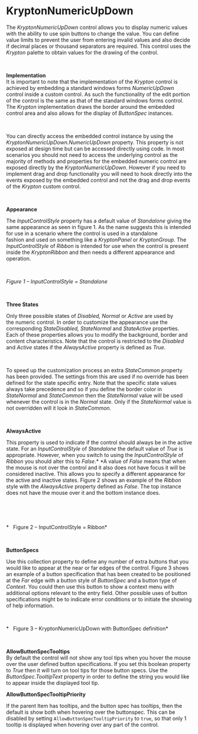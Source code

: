 # KryptonNumericUpDown 

The *KryptonNumericUpDown* control allows you to display numeric values with the
ability to use spin buttons to change the value. You can define value limits to
prevent the user from entering invalid values and also decide if decimal places
or thousand separators are required. This control uses the *Krypton* palette to
obtain values for the drawing of the control.

 

**Implementation**  
It is important to note that the implementation of the *Krypton* control is
achieved by embedding a standard windows forms *NumericUpDown* control inside a
custom control. As such the functionality of the edit portion of the control is
the same as that of the standard windows forms control. The *Krypton*
implementation draws the border around the embedded control area and also allows
for the display of *ButtonSpec* instances.

 

You can directly access the embedded control instance by using the
*KryptonNumericUpDown.NumericUpDown* property. This property is not exposed at
design time but can be accessed directly using code. In most scenarios you
should not need to access the underlying control as the majority of methods and
properties for the embedded numeric control are exposed directly by the
*KryptonNumericUpDown*. However if you need to implement drag and drop
functionality you will need to hook directly into the events exposed by the
embedded control and not the drag and drop events of the *Krypton* custom
control.

 

**Appearance** 

The *InputControlStyle* property has a default value of *Standalone* giving the
same appearance as seen in figure 1. As the name suggests this is intended for
use in a scenario where the control is used in a standalone fashion and used
on something like a *KryptonPanel* or *KryptonGroup*. The *InputControlStyle* of
*Ribbon* is intended for use when the control is present inside the
*KryptonRibbon* and then needs a different appearance and operation.

 

*Figure 1 – InputControlStyle = Standalone*

 

**Three States**

Only three possible states of *Disabled, Normal* or *Active* are used by
the numeric control. In order to customize the appearance use the corresponding
*StateDisabled, StateNormal* and *StateActive* properties. Each of these
properties allows you to modify the background, border and content
characteristics. Note that the control is restricted to the *Disabled* and
*Active* states if the *AlwaysActive* property is defined as *True*.

 

To speed up the customization process an extra *StateCommon* property has been
provided. The settings from this are used if no override has been defined for
the state specific entry. Note that the specific state values always take
precedence and so if you define the border color in *StateNormal* and
*StateCommon* then the *StateNormal* value will be used whenever the control is
in the *Normal* state. Only if the *StateNormal* value is not overridden will it
look in *StateCommon.*

 

**AlwaysActive**

This property is used to indicate if the control should always be in the active
state. For an *InputControlStyle* of *Standalone* the default value of *True* is
appropriate. However, when you switch to using the *InputControlStyle* of
*Ribbon* you should alter this to *False*.* *A value of *False* means that when
the mouse is not over the control and it also does not have focus it will be
considered inactive. This allows you to specify a different appearance for the
active and inactive states. Figure 2 shows an example of the *Ribbon* style with
the *AlwaysActive* property defined as *False*. The top instance does not have
the mouse over it and the bottom instance does.

 

 

*   Figure 2 – InputControlStyle = Ribbon*

 

**ButtonSpecs**

Use this collection property to define any number of extra buttons that you
would like to appear at the near or far edges of the control. Figure 3 shows an
example of a button specification that has been created to be positioned at
the *Far* edge with a button style of *ButtonSpec* and a button type of
*Context*. You could then use this button to show a context menu with additional
options relevant to the entry field. Other possible uses of button
specifications might be to indicate error conditions or to initiate the showing
of help information.

 

*   Figure 3 – KryptonNumericUpDown with ButtonSpec definition*

 

**AllowButtonSpecTooltips**  
By default the control will not show any tool tips when you hover the mouse over
the user defined button specifications. If you set this boolean property to
*True* then it will turn on tool tips for those button specs. Use the
*ButtonSpec.TooltipText* property in order to define the string you would like
to appear inside the displayed tool tip.

**AllowButtonSpecTooltipPriority**

If the parent Item has tooltips, and the button spec has tooltips, then
the default is show both when hovering over the buttonspec. This can be disabled 
by setting `AllowButtonSpecTooltipPriority` to `true`, so that only 1 tooltip is
displayed when hovering over any part of the control.